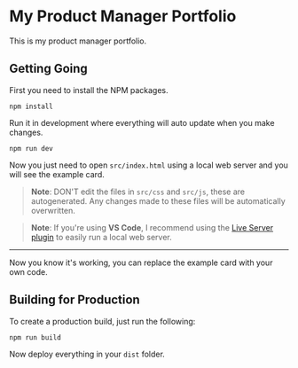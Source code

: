# My Product Manager Portfolio

This is my product manager portfolio.

## Getting Going

First you need to install the NPM packages.

```shell
npm install
```

Run it in development where everything will auto update when you make changes.

```shell
npm run dev
```

Now you just need to open `src/index.html` using a local web server and you will see the example card.

> **Note**: DON'T edit the files in `src/css` and `src/js`, these are autogenerated. Any changes made to these files will be automatically overwritten.

> **Note**: If you're using **VS Code**, I recommend using the [Live Server plugin](https://marketplace.visualstudio.com/items?itemName=ritwickdey.LiveServer) to easily run a local web server.

---

Now you know it's working, you can replace the example card with your own code.

## Building for Production

To create a production build, just run the following:

```shell
npm run build
```

Now deploy everything in your `dist` folder.

